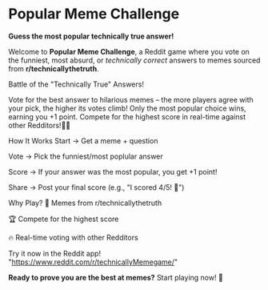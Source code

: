 # **Popular Meme Challenge**  

**Guess the most popular technically true answer!**  

Welcome to **Popular Meme Challenge**, a Reddit game where you vote on the funniest, most absurd, or *technically correct* answers to memes sourced from **r/technicallythetruth**.  

Battle of the "Technically True" Answers!

Vote for the best answer to hilarious memes – the more players agree with your pick, the higher its votes climb! Only the most popular choice wins, earning you +1 point. Compete for the highest score in real-time against other Redditors!💪🏻


How It Works
Start → Get a meme + question

Vote → Pick the funniest/most poplular answer

Score → If your answer was the most popular, you get +1 point! 

Share → Post your final score (e.g., "I scored 4/5! 🎉")

Why Play?
🤣 Memes from r/technicallythetruth

🏆 Compete for the highest score

🔥 Real-time voting with other Redditors

Try it now in the Reddit app!
"https://www.reddit.com/r/technicallyMemegame/"

**Ready to prove you are the best at memes?** Start playing now! 🚀
